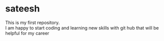 # sateesh
This is my first repository.
<br>
I am happy to start coding and learning new skills with git hub that will be helpful for my career 
